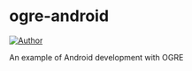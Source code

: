 # ogre-android

[![Author](https://img.shields.io/badge/Author-wshunli-0E7FBF.svg)](http://www.wshunli.com)

An example of Android development with OGRE
